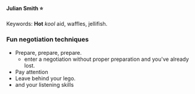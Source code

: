 #### Julian Smith :star:
Keywords: **Hot** *kool* aid, waffles, jellifish.

### Fun negotiation techniques
- Prepare, prepare, prepare. 
  - enter a negotiation without proper preparation and you've already lost.
- Pay attention 
- Leave behind your lego. 
- and your listening skills
